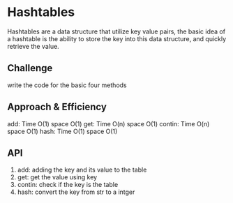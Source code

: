 # Hashtables
Hashtables are a data structure that utilize key value pairs, the basic idea of a hashtable is the ability to store the key into this data structure, and quickly retrieve the value.

## Challenge
write the code for the basic four methods 

## Approach & Efficiency
add: 
Time O(1)
space O(1)
get:
Time O(n)
space O(1)
contin:
Time O(n)
space O(1)
hash:
Time O(1)
space O(1)
## API
1. add: adding the key and its value to the table 
2. get: get the value using key 
3. contin: check if the key is the table
4. hash: convert the key from str to a intger 
